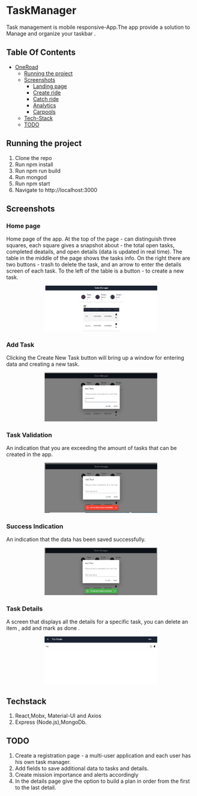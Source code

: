 # TaskManager
Task management is mobile responsive-App.The app provide a  solution to Manage and organize your taskbar .
## Table Of Contents
- [OneRoad](#TaskManager)
  * [Running the project](#running-the-project)
  * [Screenshots](#Screenshots)
    + [Landing page](#Home-page)
    + [Create ride](#Add-Task)
    + [Catch ride](#Task-Validation)
    + [Analytics](#Success-Indication)
    + [Carpools](#Task-Details)
  * [Tech-Stack](#Techstack)
  * [TODO](#todo)

## Running the project

1. Clone the repo
2. Run npm install
3. Run npm run build
4. Run mongod
4. Run npm start
5. Navigate to http://localhost:3000



## Screenshots



### Home page
Home page of the app. At the top of the page - can distinguish three squares, each square gives a snapshot about - the total open tasks, completed deatails, and open details (data is updated in real time).
The table in the middle of the page shows the tasks info.
On the right there are two buttons - trash to delete the task, and an arrow to enter the details screen of each task.
To the left of the table is a button - to create a new task.
<p align="center"><img src="Screenshots/Home_Page.png" width="300" /></p>



### Add Task
Clicking the Create New Task button will bring up a window for entering data and creating a new task.
<p align="center"><img src="Screenshots/Add_Task.png" width="300" /></p>


### Task Validation 
An indication that you are exceeding the amount of tasks that can be created in the app.
<p align="center"><img src="Screenshots/Task_validation.png" width="300" /></p>




### Success Indication
An indication that the data has been saved successfully.
<p align="center"><img src="Screenshots/success_Indication.png" width="300" /></p>


### Task Details
A screen that displays all the details for a specific task, you can delete an item , add and mark as done .
<p align="center"><img src="Screenshots/Task_Details.png" width="300" /></p>



## Techstack
1. React,Mobx, Material-UI and Axios
2. Express (Node.js),MongoDb.

## TODO
1. Create a registration page - a multi-user application and each user has his own task manager.
2. Add fields to save additional data to tasks and details.
3. Create mission importance and alerts accordingly
4. In the details page give the option to build a plan in order from the first to the last detail.




